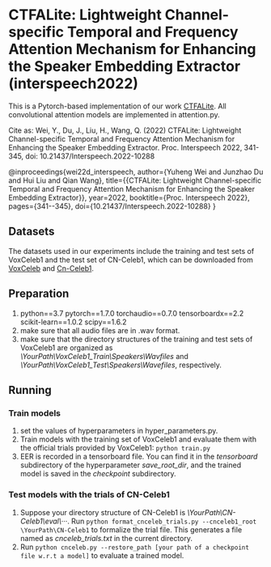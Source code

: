# CTFALite: Lightweight Channel-specific Temporal and Frequency Attention Mechanism for Enhancing the Speaker Embedding Extractor (interspeech2022)
This is a Pytorch-based implementation of our work [CTFALite](https://www.isca-speech.org/archive/interspeech_2022/wei22d_interspeech.html). All convolutional attention models are implemented in attention.py.

Cite as: Wei, Y., Du, J., Liu, H., Wang, Q. (2022) CTFALite: Lightweight Channel-specific Temporal and Frequency Attention Mechanism for Enhancing the Speaker Embedding Extractor. Proc. Interspeech 2022, 341-345, doi: 10.21437/Interspeech.2022-10288

@inproceedings{wei22d_interspeech,
  author={Yuheng Wei and Junzhao Du and Hui Liu and Qian Wang},
  title={{CTFALite: Lightweight Channel-specific Temporal and Frequency Attention Mechanism for Enhancing the Speaker Embedding Extractor}},
  year=2022,
  booktitle={Proc. Interspeech 2022},
  pages={341--345},
  doi={10.21437/Interspeech.2022-10288}
}

## Datasets
The datasets used in our experiments include the training and test sets of VoxCeleb1 and the test set of CN-Celeb1, which can be downloaded from [VoxCeleb](https://www.robots.ox.ac.uk/~vgg/data/voxceleb) and [Cn-Celeb1](https://www.openslr.org/resources/82/cn-celeb_v2.tar.gz). 
## Preparation
1. python==3.7 pytorch==1.7.0 torchaudio==0.7.0 tensorboardx==2.2 scikit-learn==1.0.2 scipy==1.6.2
2. make sure that all audio files are in .wav format.  
3. make sure that the directory structures of the training and test sets of VoxCeleb1 are organized as *\YourPath\VoxCeleb1_Train\Speakers\Wavfiles* and *\YourPath\VoxCeleb1_Test\Speakers\Wavefiles*, respectively.
## Running
### Train models
1. set the values of hyperparameters in hyper_parameters.py.
2. Train models with the training set of VoxCeleb1 and evaluate them with the official trials provided by VoxCeleb1: `python train.py`
3. EER is recorded in a tensorboard file. You can find it in the *tensorboard* subdirectory of the hyperparameter *save_root_dir*, and the trained model is saved in the *checkpoint* subdirectory.
### Test models with the trials of CN-Celeb1
1. Suppose your directory structure of CN-Celeb1 is *\YourPath\CN-Celeb1\eval\···*. Run `python format_cnceleb_trials.py --cnceleb1_root \YourPath\CN-Celeb1` to formalize the trial file. This generates a file named as *cnceleb_trials.txt* in the current directory.
2. Run `python cnceleb.py --restore_path [your path of a checkpoint file w.r.t a model]` to evaluate a trained model.
